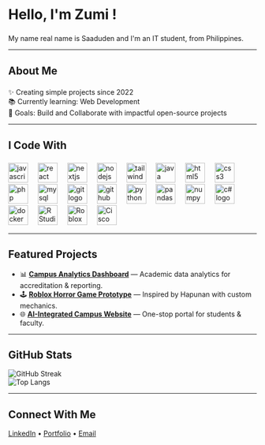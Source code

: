 <h1 align="left">Hello, I'm Zumi !</h1>

###

<p align="left">My name real name is Saaduden and I'm an IT student, from Philippines.</p>

---

<h2 align="left">About Me</h2>

###

<p align="left">
✨ Creating simple projects since 2022<br>
📚 Currently learning: Web Development<br>
🎯 Goals: Build and Collaborate with impactful open-source projects<br>
</p>

---

<h2 align="left">I Code With</h2>

###

<div align="left">
  <!-- Web & Programming Languages -->
  <img src="https://cdn.jsdelivr.net/gh/devicons/devicon/icons/javascript/javascript-original.svg" height="40" alt="javascript logo" />
  <img width="12" />
  <img src="https://cdn.jsdelivr.net/gh/devicons/devicon/icons/react/react-original.svg" height="40" alt="react logo" />
  <img width="12" />
  <img src="https://cdn.jsdelivr.net/gh/devicons/devicon/icons/nextjs/nextjs-original.svg" height="40" alt="nextjs logo" />
  <img width="12" />
  <img src="https://cdn.jsdelivr.net/gh/devicons/devicon/icons/nodejs/nodejs-original.svg" height="40" alt="nodejs logo" />
  <img width="12" />
  <img src="https://cdn.jsdelivr.net/gh/devicons/devicon/icons/tailwindcss/tailwindcss-plain.svg" height="40" alt="tailwind logo" />
  <img width="12" />
  <img src="https://cdn.jsdelivr.net/gh/devicons/devicon/icons/java/java-original.svg" height="40" alt="java logo" />
  <img width="12" />
  <img src="https://cdn.jsdelivr.net/gh/devicons/devicon/icons/html5/html5-original.svg" height="40" alt="html5 logo" />
  <img width="12" />
  <img src="https://cdn.jsdelivr.net/gh/devicons/devicon/icons/css3/css3-original.svg" height="40" alt="css3 logo" />
  <img width="12" />
  <img src="https://cdn.jsdelivr.net/gh/devicons/devicon/icons/php/php-original.svg" height="40" alt="php logo" />
  <img width="12" />
  <img src="https://cdn.jsdelivr.net/gh/devicons/devicon/icons/mysql/mysql-original.svg" height="40" alt="mysql logo" />
  <img width="12" />
  <img src="https://cdn.jsdelivr.net/gh/devicons/devicon/icons/git/git-original.svg" height="40" alt="git logo" />
  <img width="12" />
  <img src="https://cdn.jsdelivr.net/gh/devicons/devicon/icons/github/github-original.svg" height="40" alt="github logo" />
  <img width="12" />
  <img src="https://cdn.jsdelivr.net/gh/devicons/devicon/icons/python/python-original.svg" height="40" alt="python logo" />
  <img width="12" />
  <img src="https://cdn.jsdelivr.net/gh/devicons/devicon/icons/pandas/pandas-original.svg" height="40" alt="pandas logo" />
  <img width="12" />
  <img src="https://cdn.jsdelivr.net/gh/devicons/devicon/icons/numpy/numpy-original.svg" height="40" alt="numpy logo" />
  <img width="12" />
  <img src="https://cdn.jsdelivr.net/gh/devicons/devicon/icons/csharp/csharp-original.svg" height="40" alt="c# logo" />
  <img width="12" />
  <img src="https://cdn.jsdelivr.net/gh/devicons/devicon/icons/docker/docker-original.svg" height="40" alt="docker logo" />
  <img width="12" />
  <img src="https://img.icons8.com/color/48/000000/rstudio.png" height="40" alt="R Studio logo" />
  <img width="12" />
  <img src="https://img.icons8.com/color/48/roblox.png" height="40" alt="Roblox Studio logo" />
  <img width="12" />
  <img src="https://img.icons8.com/color/48/cisco-logo.png" height="40" alt="Cisco logo" />
</div>

---

<h2 align="left">Featured Projects</h2>

- 📊 [**Campus Analytics Dashboard**](#) — Academic data analytics for accreditation & reporting.  
- 🕹️ [**Roblox Horror Game Prototype**](#) — Inspired by Hapunan with custom mechanics.  
- 🌐 [**AI-Integrated Campus Website**](#) — One-stop portal for students & faculty.  

---

<h2 align="left">GitHub Stats</h2>

<div align="left">
  
![GitHub Streak](https://streak-stats.demolab.com?user=YourUsername&theme=default)  
![Top Langs](https://github-readme-stats.vercel.app/api/top-langs/?username=YourUsername&layout=compact)

</div>

---

<h2 align="left">Connect With Me</h2>

<p align="left">
  <a href="https://linkedin.com/in/saaduden-aminoden-5285412b8">LinkedIn</a> • 
  <a href="https://zumi.com">Portfolio</a> • 
  <a href="asaaduden@gmail.com">Email</a>
</p>
